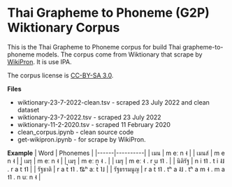 # Thai Grapheme to Phoneme (G2P) Wiktionary Corpus

This is the Thai Grapheme to Phoneme corpus for build Thai grapheme-to-phoneme models. The corpus come from Wiktionary that scrape by [WikiPron](https://pypi.org/project/wikipron/). It is use IPA.

The corpus license is [CC-BY-SA 3.0](https://creativecommons.org/licenses/by-sa/3.0/).

**Files**
- wiktionary-23-7-2022-clean.tsv - scraped 23 July 2022 and clean dataset
- wiktionary-23-7-2022.tsv - scraped 23 July 2022
- wiktionary-11-2-2020.tsv - scraped 11 February 2020
- clean_corpus.ipynb - clean source code
- get-wikipron.ipynb - for scrape by WikiPron.

**Example**
| Word | Phonemes |
|------|----------|
| เมน |	m eː n ˧ |
| เมนส์	| m e n ˧ |
| เมรุ | m eː n ˧ |
| เมรุ | m eː n ˧ . |
| เมรุ | m eː ˧ . r u ˦˥ . |
| นิติรัฐ | n i ˦˥ . t i ˨˩ . r a t̚ ˦˥ |
| รัฐชาติ | r a t̚ ˦˥ . t͡ɕʰ aː t̚ ˥˩ |
| รัฐธรรมนูญ | r a t̚ ˦˥ . tʰ a ˨˩ . tʰ a m ˧ . m a ˦˥ . n uː n ˧ |
